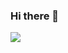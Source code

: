 ### Hi there 👋

![](https://hit.yhype.me/github/profile?user_id=103385044)
<!-- ![](https://komarev.com/ghpvc/?username=KotlovAlex&color=dc143c) -->

<!--
**KotlovAlex/KotlovAlex** is a ✨ _special_ ✨ repository because its `README.md` (this file) appears on your GitHub profile.

Here are some ideas to get you started:

- 🔭 I’m currently working on ...
- 🌱 I’m currently learning ...
- 👯 I’m looking to collaborate on ...
- 🤔 I’m looking for help with ...
- 💬 Ask me about ...
- 📫 How to reach me: ...
- 😄 Pronouns: ...
- ⚡ Fun fact: ...
-->
